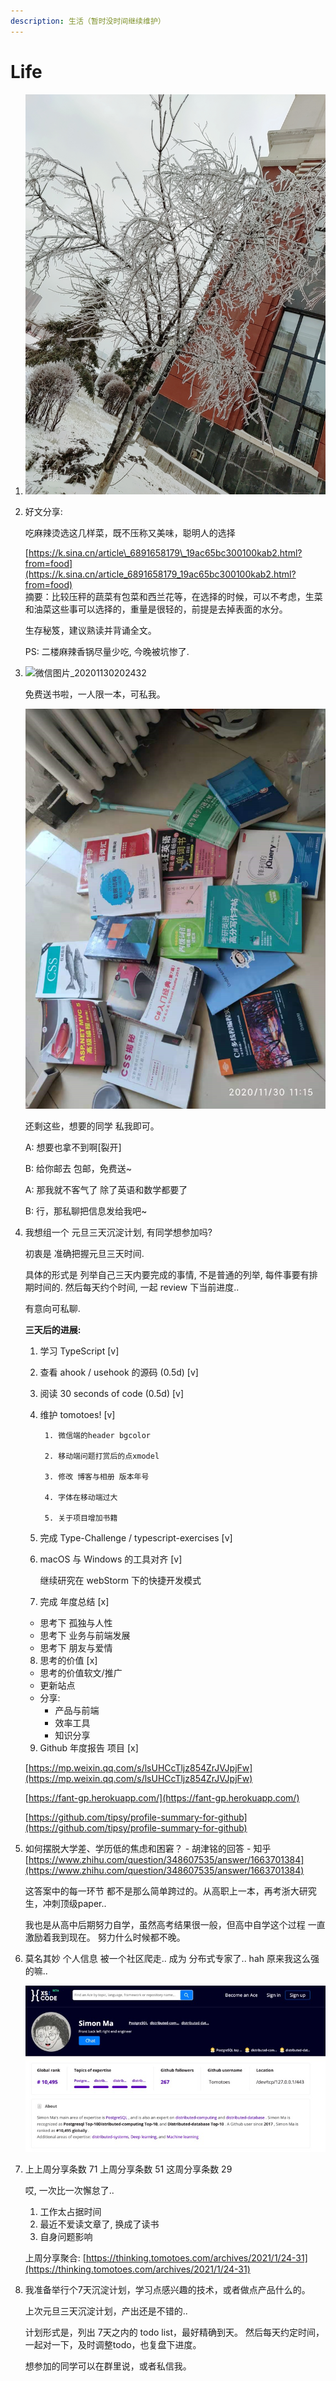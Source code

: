 ```yaml
---
description: 生活（暂时没时间继续维护）
---
```


# Life

1. ![image-20201122151223459](../.gitbook/assets/image-20201122151223459%20%281%29.png)
2. 好文分享:

   吃麻辣烫选这几样菜，既不压称又美味，聪明人的选择

   [https://k.sina.cn/article\_6891658179\_19ac65bc300100kab2.html?from=food](https://k.sina.cn/article_6891658179_19ac65bc300100kab2.html?from=food)  
   摘要：比较压秤的蔬菜有包菜和西兰花等，在选择的时候，可以不考虑，生菜和油菜这些事可以选择的，重量是很轻的，前提是去掉表面的水分。

   生存秘笈，建议熟读并背诵全文。

   PS: 二楼麻辣香锅尽量少吃, 今晚被坑惨了.

3. ![&#x5FAE;&#x4FE1;&#x56FE;&#x7247;\_20201130202432](../.gitbook/assets/微信图片_20201130202432%20%281%29%20%281%29.jpg)

   免费送书啦，一人限一本，可私我。

   ![image-20201201134849697](../.gitbook/assets/image-20201201134849697%20%281%29.png)

   还剩这些，想要的同学 私我即可。

   A: 想要也拿不到啊\[裂开\]

   B: 给你邮去 包邮，免费送~

   A: 那我就不客气了 除了英语和数学都要了

   B: 行，那私聊把信息发给我吧~

4. 我想组一个 元旦三天沉淀计划, 有同学想参加吗?

   初衷是 准确把握元旦三天时间.

   具体的形式是 列举自己三天内要完成的事情, 不是普通的列举, 每件事要有排期时间的. 然后每天约个时间, 一起 review 下当前进度..

   有意向可私聊.

   **三天后的进展:**

   1. 学习 TypeScript \[v\]
   2. 查看 ahook / usehook 的源码 \(0.5d\) \[v\]
   3. 阅读 30 seconds of code \(0.5d\) \[v\]
   4. 维护 tomotoes! \[v\]

           1. 微信端的header bgcolor

           2. 移动端问题打赏后的点xmodel

           3. 修改 博客与相册 版本年号

           4. 字体在移动端过大

           5. 关于项目增加书籍

   5. 完成 Type-Challenge / typescript-exercises \[v\]

   6. macOS 与 Windows 的工具对齐 \[v\]

       继续研究在 webStorm 下的快捷开发模式

   7. 完成 年度总结 \[x\]

   * 思考下 孤独与人性
   * 思考下 业务与前端发展
   * 思考下 朋友与爱情

   8. 思考的价值 \[x\]

   * 思考的价值软文/推广
   * 更新站点
   * 分享:
     * 产品与前端
     * 效率工具
     * 知识分享

   9. Github 年度报告 项目 \[x\]

   [https://mp.weixin.qq.com/s/lsUHCcTljz854ZrJVJpjFw](https://mp.weixin.qq.com/s/lsUHCcTljz854ZrJVJpjFw)

   [https://fant-gp.herokuapp.com/](https://fant-gp.herokuapp.com/)

   [https://github.com/tipsy/profile-summary-for-github](https://github.com/tipsy/profile-summary-for-github)

5. 如何摆脱大学差、学历低的焦虑和困窘？ - 胡津铭的回答 - 知乎 [https://www.zhihu.com/question/348607535/answer/1663701384](https://www.zhihu.com/question/348607535/answer/1663701384)

   这答案中的每一环节 都不是那么简单跨过的。从高职上一本，再考浙大研究生，冲刺顶级paper..

   我也是从高中后期努力自学，虽然高考结果很一般，但高中自学这个过程 一直激励着我到现在。 努力什么时候都不晚。

6. 莫名其妙 个人信息 被一个社区爬走.. 成为 分布式专家了.. hah 原来我这么强的嘛..

   ![image-20210110233840233](../.gitbook/assets/image-20210110233840233.png)

7. 上上周分享条数 71 上周分享条数 51 这周分享条数 29

   哎, 一次比一次懈怠了..

   1. 工作太占据时间
   2. 最近不爱读文章了, 换成了读书
   3. 自身问题影响

   上周分享聚合: [https://thinking.tomotoes.com/archives/2021/1/24-31](https://thinking.tomotoes.com/archives/2021/1/24-31)

8. 我准备举行个7天沉淀计划，学习点感兴趣的技术，或者做点产品什么的。

   上次元旦三天沉淀计划，产出还是不错的..

   计划形式是，列出 7天之内的 todo list，最好精确到天。 然后每天约定时间，一起对一下，及时调整todo，也复盘下进度。

   想参加的同学可以在群里说，或者私信我。

